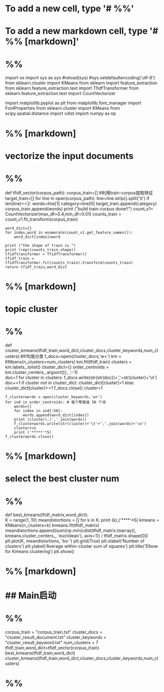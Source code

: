 # To add a new cell, type '# %%'
# To add a new markdown cell, type '# %% [markdown]'
# %%
import os
import sys as sys
#reload(sys)
#sys.setdefaultencoding('utf-8')
from sklearn.cluster import KMeans
from sklearn import feature_extraction
from sklearn.feature_extraction.text import TfidfTransformer
from sklearn.feature_extraction.text import CountVectorizer

import matplotlib.pyplot as plt 
from matplotlib.font_manager import FontProperties 
from sklearn.cluster import KMeans 
from scipy.spatial.distance import cdist 
import numpy as np

# %% [markdown]
# vectorize the input documents

# %%
def tfidf_vector(corpus_path):
    corpus_train=[]
    #利用train-corpus提取特征
    target_train=[]
    for line in open(corpus_path):
        line=line.strip().split('\t')
        if len(line)==2:
            words=line[1]
            category=line[0]
            target_train.append(category)
            corpus_train.append(words)
    print ("build train-corpus done!!")
    count_v1= CountVectorizer(max_df=0.4,min_df=0.01)
    counts_train = count_v1.fit_transform(corpus_train)  
    
    word_dict={}
    for index,word in enumerate(count_v1.get_feature_names()):
        word_dict[index]=word
    
    print ("the shape of train is ")
    print (repr(counts_train.shape))
    tfidftransformer = TfidfTransformer()
    tfidf_train = tfidftransformer.fit(counts_train).transform(counts_train)
    return tfidf_train,word_dict

# %% [markdown]
# topic cluster

# %%
def cluster_kmeans(tfidf_train,word_dict,cluster_docs,cluster_keywords,num_clusters):#K均值分类
    f_docs=open(cluster_docs,'w+')
    km = KMeans(n_clusters=num_clusters)
    km.fit(tfidf_train)
    clusters = km.labels_.tolist()
    cluster_dict={}
    order_centroids = km.cluster_centers_.argsort()[:, ::-1]      
    doc=1
    for cluster in clusters:
        f_docs.write(str(str(doc))+','+str(cluster)+'\n')
        doc+=1
        if cluster not in cluster_dict:
            cluster_dict[cluster]=1
        else:
            cluster_dict[cluster]+=1
    f_docs.close()
    cluster=1
    
    f_clusterwords = open(cluster_keywords,'w+')
    for ind in order_centroids: # 每个聚类选 50 个词
        words=[]
        for index in ind[:50]:
            words.append(word_dict[index])
        print (cluster),(','.join(words))
        f_clusterwords.write(str(cluster)+'\t'+','.join(words)+'\n')
        cluster+=1
        print ('*****'*5)
    f_clusterwords.close()

# %% [markdown]
# select the best cluster num

# %%
def best_kmeans(tfidf_matrix,word_dict):  
    K = range(1, 10) 
    meandistortions = [] 
    for k in K: 
        print (k),('****'*5)
        kmeans = KMeans(n_clusters=k) 
        kmeans.fit(tfidf_matrix)    
        meandistortions.append(sum(np.min(cdist(tfidf_matrix.toarray(), kmeans.cluster_centers_, 'euclidean'), axis=1)) / tfidf_matrix.shape[0]) 
    plt.plot(K, meandistortions, 'bx-')
    plt.grid(True) 
    plt.xlabel('Number of clusters') 
    plt.ylabel('Average within-cluster sum of squares') 
    plt.title('Elbow for Kmeans clustering')
    plt.show()

# %% [markdown]
# ## Main启动

# %%
corpus_train = "corpus_train.txt"
cluster_docs = "cluster_result_document.txt"
cluster_keywords = "cluster_result_keyword.txt"
num_clusters = 7
tfidf_train,word_dict=tfidf_vector(corpus_train)
best_kmeans(tfidf_train,word_dict)
cluster_kmeans(tfidf_train,word_dict,cluster_docs,cluster_keywords,num_clusters)


# %%


